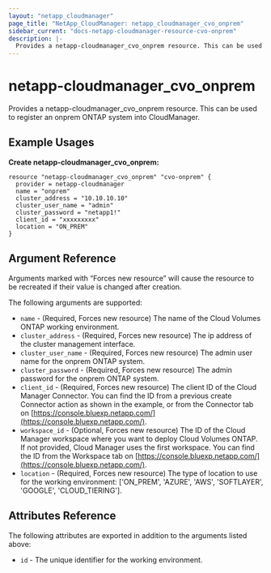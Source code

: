 ```yaml
---
layout: "netapp_cloudmanager"
page_title: "NetApp_CloudManager: netapp_cloudmanager_cvo_onprem"
sidebar_current: "docs-netapp-cloudmanager-resource-cvo-onprem"
description: |-
  Provides a netapp-cloudmanager_cvo_onprem resource. This can be used to register an onprem ONTAP system into CloudManager.
---
```


# netapp-cloudmanager_cvo_onprem

Provides a netapp-cloudmanager_cvo_onprem resource. This can be used to register an onprem ONTAP system into CloudManager.

## Example Usages

**Create netapp-cloudmanager_cvo_onprem:**

```
resource "netapp-cloudmanager_cvo_onprem" "cvo-onprem" {
  provider = netapp-cloudmanager
  name = "onprem"
  cluster_address = "10.10.10.10"
  cluster_user_name = "admin"
  cluster_password = "netapp1!"
  client_id = "xxxxxxxxx"
  location = "ON_PREM"
}
```


## Argument Reference

Arguments marked with “Forces new resource” will cause the resource to be recreated if their value is changed after creation.

The following arguments are supported:

* `name` - (Required, Forces new resource) The name of the Cloud Volumes ONTAP working environment.
* `cluster_address` - (Required, Forces new resource) The ip address of the cluster management interface.
* `cluster_user_name` - (Required, Forces new resource) The admin user name for the onprem ONTAP system.
* `cluster_password` - (Required, Forces new resource) The admin password for the onprem ONTAP system.
* `client_id` - (Required, Forces new resource) The client ID of the Cloud Manager Connector. You can find the ID from a previous create Connector action as shown in the example, or from the Connector tab on [https://console.bluexp.netapp.com/](https://console.bluexp.netapp.com/).
* `workspace_id` - (Optional, Forces new resource) The ID of the Cloud Manager workspace where you want to deploy Cloud Volumes ONTAP. If not provided, Cloud Manager uses the first workspace. You can find the ID from the Workspace tab on [https://console.bluexp.netapp.com/](https://console.bluexp.netapp.com/).
* `location` - (Required, Forces new resource) The type of location to use for the working environment: ['ON_PREM', 'AZURE', 'AWS', 'SOFTLAYER', 'GOOGLE', 'CLOUD_TIERING'].

## Attributes Reference

The following attributes are exported in addition to the arguments listed above:

* `id` - The unique identifier for the working environment.
